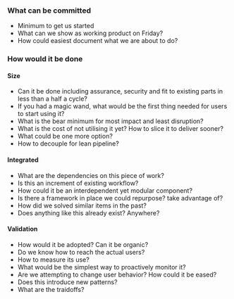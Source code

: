
### What can be committed

* Minimum to get us started
* What can we show as working product on Friday?
* How could easiest document what we are about to do?


### How would it be done

#### Size
* Can it be done including assurance, security and fit to existing parts in less than a half a cycle?
* If you had a magic wand, what would be the first thing needed for users to start using it?
* What is the bear minimum for most impact and least disruption?
* What is the cost of not utilising it yet? How to slice it to deliver sooner?
* What could be one more option?
* How to decouple for lean pipeline?

#### Integrated
* What are the dependencies on this piece of work?
* Is this an increment of existing workflow?
* How could it be an interdependent yet modular component?
* Is there a framework in place we could repurpose? take advantage of?
* How did we solved similar items in the past?
* Does anything like this already exist? Anywhere?

#### Validation
* How would it be adopted? Can it be organic? 
* Do we know how to reach the actual users?
* How to measure its use?
* What would be the simplest way to proactively monitor it?
* Are we attempting to change user behavior? How could it be eased?
* Does this introduce new patterns?
* What are the traidoffs?
